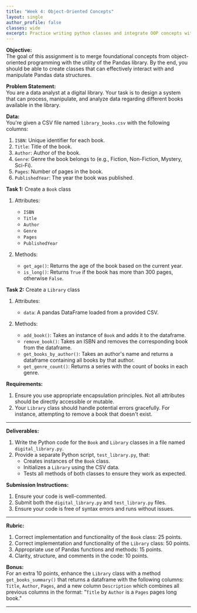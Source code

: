 ```yaml
---
title: "Week 4: Object-Oriented Concepts"
layout: single
author_profile: false
classes: wide
excerpt: Practice writing python classes and integrate OOP concepts with the functionality of the pandas library.
---
```



**Objective:**  
The goal of this assignment is to merge foundational concepts from object-oriented programming with the utility of the Pandas library. By the end, you should be able to create classes that can effectively interact with and manipulate Pandas data structures.

**Problem Statement:**  
You are a data analyst at a digital library. Your task is to design a system that can process, manipulate, and analyze data regarding different books available in the library.

**Data:**  
You're given a CSV file named `library_books.csv` with the following columns:
1. `ISBN`: Unique identifier for each book.
2. `Title`: Title of the book.
3. `Author`: Author of the book.
4. `Genre`: Genre the book belongs to (e.g., Fiction, Non-Fiction, Mystery, Sci-Fi).
5. `Pages`: Number of pages in the book.
6. `PublishedYear`: The year the book was published.

**Task 1:** Create a `Book` class

1. Attributes:
   - `ISBN`
   - `Title`
   - `Author`
   - `Genre`
   - `Pages`
   - `PublishedYear`

2. Methods:
   - `get_age()`: Returns the age of the book based on the current year.
   - `is_long()`: Returns `True` if the book has more than 300 pages, otherwise `False`.

**Task 2:** Create a `Library` class

1. Attributes:
   - `data`: A pandas DataFrame loaded from a provided CSV.

2. Methods:
   - `add_book()`: Takes an instance of `Book` and adds it to the dataframe.
   - `remove_book()`: Takes an ISBN and removes the corresponding book from the dataframe.
   - `get_books_by_author()`: Takes an author's name and returns a dataframe containing all books by that author.
   - `get_genre_count()`: Returns a series with the count of books in each genre.

**Requirements:**

1. Ensure you use appropriate encapsulation principles. Not all attributes should be directly accessible or mutable.
2. Your `Library` class should handle potential errors gracefully. For instance, attempting to remove a book that doesn't exist.

---

**Deliverables:**  

1. Write the Python code for the `Book` and `Library` classes in a file named `digital_library.py`.
2. Provide a separate Python script, `test_library.py`, that:
   - Creates instances of the `Book` class.
   - Initializes a `Library` using the CSV data.
   - Tests all methods of both classes to ensure they work as expected.

**Submission Instructions:**  

1. Ensure your code is well-commented.
2. Submit both the `digital_library.py` and `test_library.py` files.
3. Ensure your code is free of syntax errors and runs without issues.

---

**Rubric:**  

1. Correct implementation and functionality of the `Book` class: 25 points.
2. Correct implementation and functionality of the `Library` class: 50 points.
3. Appropriate use of Pandas functions and methods: 15 points.
4. Clarity, structure, and comments in the code: 10 points.

**Bonus:**  
For an extra 10 points, enhance the `Library` class with a method `get_books_summary()` that returns a dataframe with the following columns: `Title`, `Author`, `Pages`, and a new column `Description` which combines all previous columns in the format: "`Title` by `Author` is a `Pages` pages long book."

---
